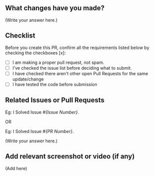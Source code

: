 ## What changes have you made?

(Write your answer here.)

## Checklist

Before you create this PR, confirm all the requirements listed below by checking the checkboxes [x]:

-   [ ] I am making a proper pull request, not spam.
-   [ ] I've checked the issue list before deciding what to submit.
-   [ ] I have checked there aren't other open Pull Requests for the same update/change
-   [ ] I have tested the code before submission

## Related Issues or Pull Requests

Eg: I Solved Issue #_{Issue Number}_.

OR

Eg: I Solved Issue #_{PR Number}_.

(Write your answer here.)

## Add relevant screenshot or video (if any)

(Add here)
